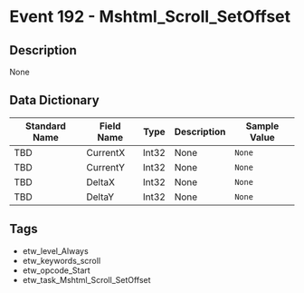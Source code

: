 # Event 192 - Mshtml_Scroll_SetOffset

## Description
None

## Data Dictionary
|Standard Name|Field Name|Type|Description|Sample Value|
|---|---|---|---|---|
|TBD|CurrentX|Int32|None|`None`|
|TBD|CurrentY|Int32|None|`None`|
|TBD|DeltaX|Int32|None|`None`|
|TBD|DeltaY|Int32|None|`None`|

## Tags
* etw_level_Always
* etw_keywords_scroll
* etw_opcode_Start
* etw_task_Mshtml_Scroll_SetOffset